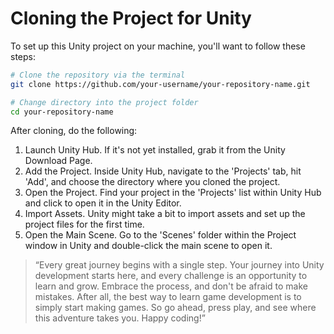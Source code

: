 # Cloning the Project for Unity

To set up this Unity project on your machine, you'll want to follow these steps:

```bash
# Clone the repository via the terminal
git clone https://github.com/your-username/your-repository-name.git

# Change directory into the project folder
cd your-repository-name
```

After cloning, do the following:
1. Launch Unity Hub. If it's not yet installed, grab it from the Unity Download Page.
2. Add the Project. Inside Unity Hub, navigate to the 'Projects' tab, hit 'Add', and choose the directory where you cloned the project.
3. Open the Project. Find your project in the 'Projects' list within Unity Hub and click to open it in the Unity Editor.
4. Import Assets. Unity might take a bit to import assets and set up the project files for the first time.
5. Open the Main Scene. Go to the 'Scenes' folder within the Project window in Unity and double-click the main scene to open it.

> “Every great journey begins with a single step. Your journey into Unity development starts here, and every challenge is an opportunity to learn and grow. Embrace the process, and don't be afraid to make mistakes. After all, the best way to learn game development is to simply start making games. So go ahead, press play, and see where this adventure takes you. Happy coding!”

